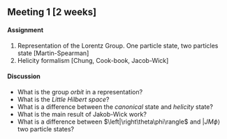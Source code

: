 ## Meeting 1 [2 weeks]

#### Assignment
1. Representation of the Lorentz Group. One particle state, two particles state [Martin-Spearman]
2. Helicity formalism [Chung, Cook-book, Jacob-Wick]

#### Discussion
 * What is the group _orbit_ in a representation?
 * What is the _Little Hilbert space_?
 * What is a difference between the _canonical_ state and _helicity_ state?
 * What is the main result of Jakob-Wick work?
 * What is a difference between $\left|\right\theta\phi\rangle$ and $\left|JM\phi\rangle$ two particle states?
